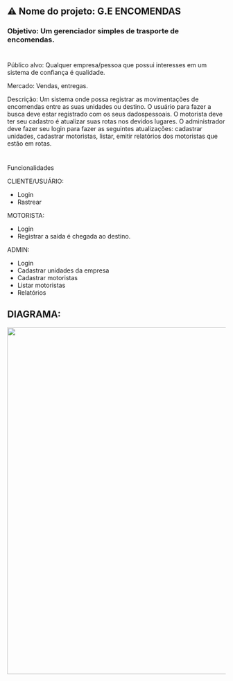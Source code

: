 ## ⚠️ Nome do projeto: G.E ENCOMENDAS

### Objetivo: Um gerenciador simples de trasporte de encomendas.

<h1></h1>

Público alvo: Qualquer empresa/pessoa que possui interesses em um sistema de confiança é qualidade.

Mercado: Vendas, entregas.

Descrição: Um sistema onde possa registrar as movimentações de encomendas entre as suas unidades ou destino. 
O usuário para fazer a busca deve estar registrado com os seus dadospessoais. O motorista deve ter seu 
cadastro é atualizar suas rotas nos devidos lugares. O administrador deve fazer seu login para fazer as 
seguintes atualizações: cadastrar unidades, cadastrar motoristas, listar, emitir relatórios dos motoristas que
estão em rotas. 


<h1></h1>
Funcionalidades

CLIENTE/USUÁRIO:
+ Login
+ Rastrear

MOTORISTA:
+ Login
+ Registrar a saída é chegada ao destino.

ADMIN:
+ Login
+ Cadastrar unidades da empresa
+ Cadastrar motoristas
+ Listar motoristas
+ Relatórios

## DIAGRAMA:

<div align="Center">
  <img src="https://user-images.githubusercontent.com/22598762/120266281-f4ddb780-c277-11eb-94cb-6f07a866e770.png" width="800px">
  </div>


